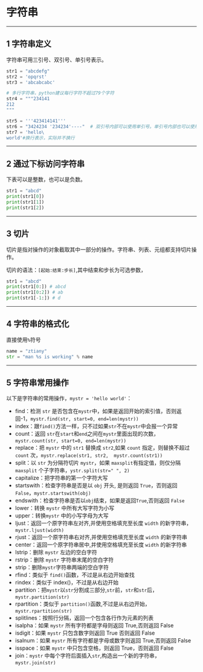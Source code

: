 # 字符串

---
## 1 字符串定义

字符串可用三引号、双引号、单引号表示。

```python
str1 = "abcdefg"
str2 = 'opqrst'
str3 = 'abcabcabc'

# 多行字符串，python建议每行字符不超过79个字符
str4 = """234141
212
"""  

str5 = '''423414141'''
str6 = "3424234 '234234'----"  # 双引号内部可以使用单引号。单引号内部也可以使用双引号
str7 = 'hello\
world'#换行表示，实际并不换行
```


---
## 2 通过下标访问字符串

下表可以是整数，也可以是负数。

```python
str1 = "abcd"
print(str1[0])
print(str1[1])
print(str1[2])
```

---
## 3 切片

切片是指对操作的对象截取其中一部分的操作。字符串、列表、元组都支持切片操作。

切片的语法：`[起始:结束:步长]`,其中结束和步长为可选参数，
```python
str1 = "abcd"
print(str1[0:]) # abcd
print(str1[0:2]) # ab
print(str1[-1:]) # d 
```

---
## 4 字符串的格式化

直接使用`%`符号

```python
name = "ztiany"
str = "man %s is working" % name
```

---
## 5 字符串常用操作

以下是字符串的常用操作，`mystr = 'hello world'`：

- find：检测 `str` 是否包含在`mystr`中，如果是返回开始的索引值，否则返回-1，`mystr.find(str, start=0, end=len(mystr))`
- index：跟`find()`方法一样，只不过如果`str`不在`mystr`中会报一个异常
- count：返回 `str`在`start`和`end`之间在`mystr`里面出现的次数，`mystr.count(str, start=0, end=len(mystr))`
- replace：把 `mystr` 中的 `str1` 替换成 `str2`,如果 `count` 指定，则替换不超过 `count` 次，`mystr.replace(str1, str2,  mystr.count(str1))`
- split：以 `str` 为分隔符切片 `mystr`，如果 `maxsplit`有指定值，则仅分隔 `maxsplit` 个子字符串，`ystr.split(str=" ", 2)`
- capitalize：把字符串的第一个字符大写
- startswith：检查字符串是否是以 `obj` 开头, 是则返回 `True`，否则返回 `False`，`mystr.startswith(obj)`
- endswith：检查字符串是否以`obj`结束，如果是返回`True`,否则返回 `False`
- lower：转换 `mystr` 中所有大写字符为小写
- upper：转换`mystr` 中的小写字母为大写
- ljust：返回一个原字符串左对⻬,并使用空格填充至⻓度 `width` 的新字符串，`mystr.ljust(width)`
- rjust：返回一个原字符串右对⻬,并使用空格填充至⻓度 `width` 的新字符串
- center：返回一个原字符串居中,并使用空格填充至⻓度 `width` 的新字符串
- lstrip：删除 `mystr` 左边的空白字符
- rstrip：删除 `mystr` 字符串末尾的空白字符
- strip：删除`mystr`字符串两端的空白字符
- rfind：类似于 `find()`函数，不过是从右边开始查找
- rindex：类似于 index()，不过是从右边开始
- partition：把`mystr`以`str`分割成三部分,`str`前，`str`和`str`后，`mystr.partition(str)`
- rpartition：类似于 `partition()`函数,不过是从右边开始，`mystr.rpartition(str)`
- splitlines：按照行分隔，返回一个包含各行作为元素的列表
- isalpha：如果 `mystr` 所有字符都是字母则返回 True,否则返回 False
- isdigit：如果 `mystr` 只包含数字则返回 True 否则返回 False
- isalnum：如果 `mystr` 所有字符都是字母或数字则返回 True,否则返回 False
- isspace：如果 `mystr` 中只包含空格，则返回 True，否则返回 False
- join：`mystr` 中每个字符后面插入`str`,构造出一个新的字符串，`mystr.join(str)`

